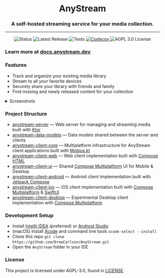 <h1 align="center">AnyStream</h1>
<h3 align="center">A self-hosted streaming service for your media collection.</h3>

---

<p align="center">
<img alt="Status" src="https://img.shields.io/static/v1?label=status&message=wip&color=red"/>
<a href="https://github.com/drewcarlson/AnyStream/releases/latest" style="text-decoration: none !important;">
<img alt="Latest Release" src="https://img.shields.io/github/v/tag/drewcarlson/anystream?label=release&sort=semver">
</a>
<img alt="Tests" src="https://github.com/DrewCarlson/AnyStream/workflows/Tests/badge.svg"/>
<a href="https://codecov.io/gh/DrewCarlson/AnyStream">
<img alt="Codecov" src="https://img.shields.io/codecov/c/github/drewcarlson/anystream?token=X4G9RL8QZF">
</a>
<a href="https://raw.githubusercontent.com/DrewCarlson/AnyStream/main/LICENSE" style="text-decoration: none !important;">
<img alt="AGPL 3.0 License" src="https://img.shields.io/github/license/drewcarlson/anystream"/>
</a>
</p>

### Learn more at [docs.anystream.dev](https://docs.anystream.dev)

### Features

- Track and organize your existing media library
- Stream to all your favorite devices
- Securely share your library with friends and family
- Find missing and newly released content for your collection

<details>
<summary>Screenshots</summary>

![](docs/img/screenshot-android-home.png)
![](docs/img/screenshot-web-home.png)

</details>

### Project Structure

- [anystream-server](anystream-server) &mdash; Web server for managing and streaming media built with [Ktor](https://github.com/ktorio/ktor)
- [anystream-data-models](anystream-data-models) &mdash; Data models shared between the server and clients
- [anystream-client-core](anystream-client-core) &mdash; Multiplatform infrastructure for AnyStream client applications built with [Mobius.kt](https://github.com/DrewCarlson/mobius.kt)
- [anystream-client-web](anystream-client-web) &mdash; Web client implementation built with [Compose HTML](https://github.com/JetBrains/compose-multiplatform#libraries)
- [anystream-client-ui](anystream-client-ui) &mdash; Shared [Compose Multiplatform](https://github.com/JetBrains/compose-multiplatform/) UI for Mobile & Desktop
- [anystream-client-android](anystream-client-android) &mdash; Android client implementation built with [Jetpack Compose](https://developer.android.com/jetpack/compose)
- [anystream-client-ios](anystream-client-ios) &mdash; iOS client implementation built with [Compose Multiplatform](https://github.com/JetBrains/compose-multiplatform/) & [SwiftUI](https://developer.apple.com/xcode/swiftui/)
- [anystream-client-desktop](anystream-client-desktop) &mdash; Experimental Desktop client implementation with [Compose Multiplatform](https://github.com/JetBrains/compose-multiplatform/)

### Development Setup

- Install [Intellij IDEA](https://www.jetbrains.com/idea/) (preferred) or [Android Studio](https://developer.android.com/studio/)
- (macOS) Install [Xcode](https://developer.apple.com/xcode/) and command line tools `xcode-select --install`
- Clone this repo `git clone https://github.com/DrewCarlson/AnyStream.git`
- Open the `AnyStream` folder in your IDE

### License

This project is licensed under AGPL-3.0, found in [LICENSE](LICENSE).
